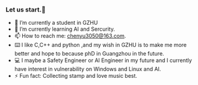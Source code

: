 ### Let us start.👋




- 🔭 I’m currently a student in GZHU 
- 🌱 I’m currently learning AI and Sercurity.
- 📫 How to reach me: chenyu3050@163.com.
- ⌨️ I like C,C++ and python ,and my wish in GZHU is to make me more better and hope to because phD in Guangzhou in the future.
- 💻 I maybe a Safety Engineer or AI Engineer in my future and I currently have interest in vulnerability on Windows and Linux and AI.
- ⚡ Fun fact: Collecting stamp and love music best.
